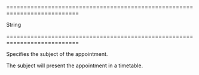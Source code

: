 ===========================================================================
<!--type-->String<!--/type-->
===========================================================================

<!--shortDescription-->
Specifies the subject of the appointment.
<!--/shortDescription-->

<!--fullDescription-->
The subject will present the appointment in a timetable.
<!--/fullDescription-->